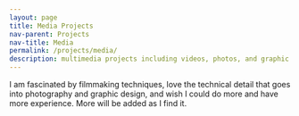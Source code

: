 ```yaml
---
layout: page
title: Media Projects
nav-parent: Projects
nav-title: Media
permalink: /projects/media/
description: multimedia projects including videos, photos, and graphic design
---
```


I am fascinated by filmmaking techniques, love the technical detail that goes into photography and graphic design, and wish I could do more and have more experience.
More will be added as I find it.